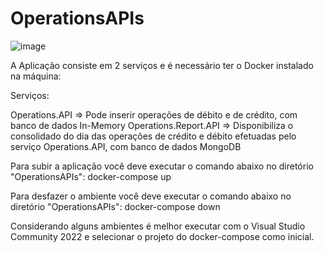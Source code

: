 # OperationsAPIs
![image](https://github.com/user-attachments/assets/8b0c0e55-f9bb-4dfd-aca3-8370da18b718)

A Aplicação consiste em 2 serviços e é necessário ter o Docker instalado na máquina:

Serviços:

Operations.API => Pode inserir operações de débito e de crédito, com banco de dados In-Memory
Operations.Report.API => Disponibiliza o consolidado do dia das operações de crédito e débito efetuadas pelo serviço Operations.API, com banco de dados MongoDB

Para subir a aplicação você deve executar o comando abaixo no diretório "OperationsAPIs":
docker-compose up

Para desfazer o ambiente você deve executar o comando abaixo no diretório "OperationsAPIs":
docker-compose down

Considerando alguns ambientes é melhor executar com o Visual Studio Community 2022 e selecionar o projeto do docker-compose como inicial.
